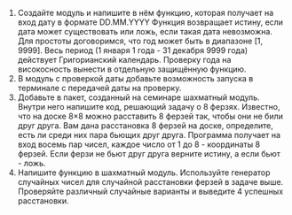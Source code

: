 1. Создайте модуль и напишите в нём функцию, которая получает на вход дату
   в формате DD.MM.YYYY Функция возвращает истину, если дата может существовать 
   или ложь, если такая дата невозможна. Для простоты договоримся, что год 
   может быть в диапазоне [1, 9999]. Весь период (1 января 1 года -
   31 декабря 9999 года) действует Григорианский календарь. 
   Проверку года на високосность вынести в отдельную защищённую функцию.
2. В модуль с проверкой даты добавьте возможность запуска в терминале
   с передачей даты на проверку. 
3. Добавьте в пакет, созданный на семинаре шахматный модуль.
   Внутри него напишите код, решающий задачу о 8 ферзях.
   Известно, что на доске 8×8 можно расставить 8 ферзей так,
   чтобы они не били друг друга. Вам дана расстановка 8 ферзей на доске,
   определите, есть ли среди них пара бьющих друг друга.
   Программа получает на вход восемь пар чисел, каждое число
   от 1 до 8 - координаты 8 ферзей. Если ферзи не бьют друг друга
   верните истину, а если бьют - ложь. 
4. Напишите функцию в шахматный модуль. Используйте генератор
   случайных чисел для случайной расстановки ферзей в задаче выше.
   Проверяйте различный случайные варианты и выведите 4 успешных расстановки.